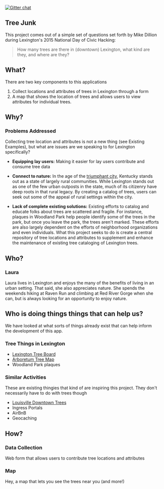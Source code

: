 [![Gitter chat](https://badges.gitter.im/openlexingotn/TreeJunk.png)](https://gitter.im/openlexington/TreeJunk)


Tree Junk
---------
This project comes out of a simple set of questions set forth by Mike Dillion during Lexington's 2015 National Day of Civic Hacking:

> How many trees are there in (downtown) Lexington, what kind are they, and where are they?



## What?

There are two key components to this applications

1. Collect locations and attributes of trees in Lexington through a form
2. A map that shows the location of trees and allows users to view attributes for individual trees.

## Why?

### Problems Addressed

Collecting tree location and attributes is not a new thing (see Existing Examples), but what are issues are we speaking to for Lexington specifically?

- **Equipping lay users:** Making it easier for lay users contribute and consume tree data
- **Connect to nature:** In the age of the [triumphant city](http://www.amazon.com/Triumph-City-Greatest-Invention-Healthier/dp/0143120549), Kentucky stands out as a state of largely rural communities. While Lexington stands out as one of the few urban outposts in the state, much of its citizenry have deep roots in that rural legacy. By creating a catalog of trees, users can seek out some of the appeal of rural settings within the city.

- **Lack of complete existing solutions:** Existing efforts to catalog and educate folks about trees are scattered and fragile. For instance, plaques in Woodland Park help people identify some of the trees in the park, but once you leave the park, the trees aren't marked. These efforts are also largely dependent on the efforts of neighborhood organizations and even individuals. What this project seeks to do is create a central repository of tree locations and attributes to supplement and enhance the maintenance of existing tree cataloging of Lexington trees.

## Who?

### Laura

Laura lives in Lexington and enjoys the many of the benefits of living in an urban setting. That said, she also appreciates nature. She spends the weekends hiking at Raven Run and climbing at Red River Gorge when she can, but is always looking for an opportunity to enjoy nature.

## Who is doing things things that can help us?

We have looked at what sorts of things already exist that can help inform the development of this app.

### Tree Things in Lexington

- [Lexington Tree Board](http://www.lexingtonky.gov/index.aspx?page=2524)
- [Arboretum Tree Map](http://www.outragegis.com/trails/2014/11/22/students-like-field-trips/)
- Woodland Park plaques 

### Similar Activities

These are existing thingies that kind of are inspiring this project. They don't necessarily have to do with trees though

- [Louisville Downtown Trees](http://udstudio.org/loutreemap/)
- Ingress Portals
- AirBnB
- Geocaching

## How?

### Data Collection
Web form that allows users to contribute tree locations and attributes

### Map
Hey, a map that lets you see the trees near you (and more!)